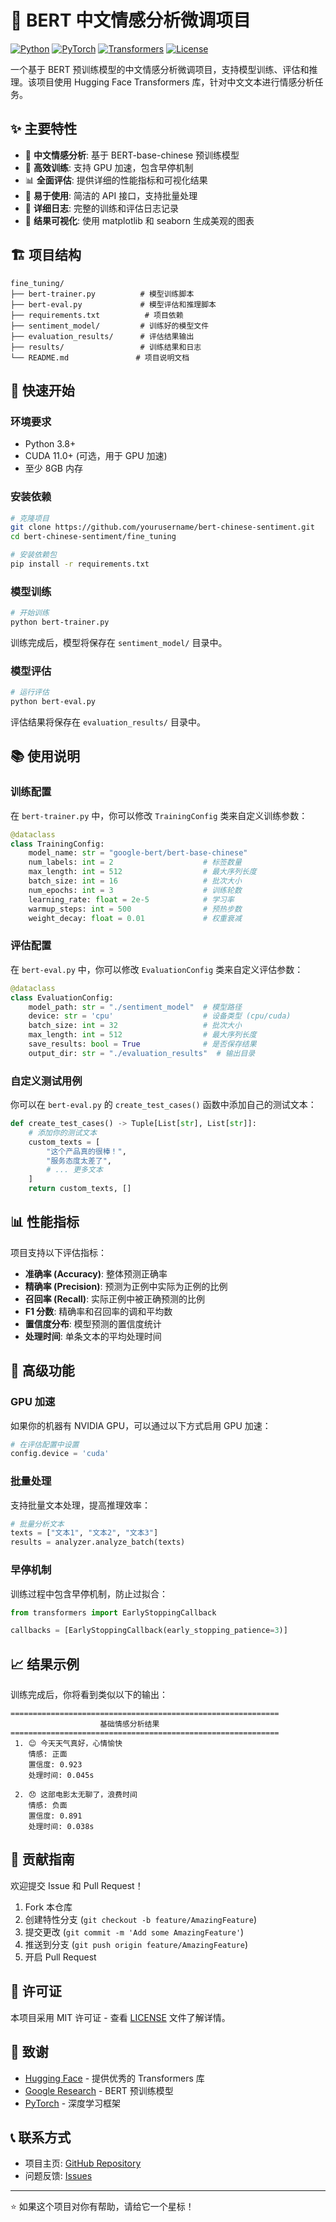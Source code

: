 # 🚀 BERT 中文情感分析微调项目

[![Python](https://img.shields.io/badge/Python-3.8+-blue.svg)](https://www.python.org/downloads/)
[![PyTorch](https://img.shields.io/badge/PyTorch-2.7.1+-red.svg)](https://pytorch.org/)
[![Transformers](https://img.shields.io/badge/Transformers-4.35.2+-green.svg)](https://huggingface.co/transformers/)
[![License](https://img.shields.io/badge/License-MIT-yellow.svg)](LICENSE)

一个基于 BERT 预训练模型的中文情感分析微调项目，支持模型训练、评估和推理。该项目使用 Hugging Face Transformers 库，针对中文文本进行情感分析任务。

## ✨ 主要特性

- 🎯 **中文情感分析**: 基于 BERT-base-chinese 预训练模型
- 🚀 **高效训练**: 支持 GPU 加速，包含早停机制
- 📊 **全面评估**: 提供详细的性能指标和可视化结果
- 🔧 **易于使用**: 简洁的 API 接口，支持批量处理
- 📝 **详细日志**: 完整的训练和评估日志记录
- 🎨 **结果可视化**: 使用 matplotlib 和 seaborn 生成美观的图表

## 🏗️ 项目结构

```
fine_tuning/
├── bert-trainer.py          # 模型训练脚本
├── bert-eval.py             # 模型评估和推理脚本
├── requirements.txt          # 项目依赖
├── sentiment_model/         # 训练好的模型文件
├── evaluation_results/      # 评估结果输出
├── results/                 # 训练结果和日志
└── README.md               # 项目说明文档
```

## 🚀 快速开始

### 环境要求

- Python 3.8+
- CUDA 11.0+ (可选，用于 GPU 加速)
- 至少 8GB 内存

### 安装依赖

```bash
# 克隆项目
git clone https://github.com/yourusername/bert-chinese-sentiment.git
cd bert-chinese-sentiment/fine_tuning

# 安装依赖包
pip install -r requirements.txt
```

### 模型训练

```bash
# 开始训练
python bert-trainer.py
```

训练完成后，模型将保存在 `sentiment_model/` 目录中。

### 模型评估

```bash
# 运行评估
python bert-eval.py
```

评估结果将保存在 `evaluation_results/` 目录中。

## 📚 使用说明

### 训练配置

在 `bert-trainer.py` 中，你可以修改 `TrainingConfig` 类来自定义训练参数：

```python
@dataclass
class TrainingConfig:
    model_name: str = "google-bert/bert-base-chinese"
    num_labels: int = 2                    # 标签数量
    max_length: int = 512                  # 最大序列长度
    batch_size: int = 16                   # 批次大小
    num_epochs: int = 3                    # 训练轮数
    learning_rate: float = 2e-5            # 学习率
    warmup_steps: int = 500                # 预热步数
    weight_decay: float = 0.01             # 权重衰减
```

### 评估配置

在 `bert-eval.py` 中，你可以修改 `EvaluationConfig` 类来自定义评估参数：

```python
@dataclass
class EvaluationConfig:
    model_path: str = "./sentiment_model"  # 模型路径
    device: str = 'cpu'                    # 设备类型 (cpu/cuda)
    batch_size: int = 32                   # 批次大小
    max_length: int = 512                  # 最大序列长度
    save_results: bool = True              # 是否保存结果
    output_dir: str = "./evaluation_results"  # 输出目录
```

### 自定义测试用例

你可以在 `bert-eval.py` 的 `create_test_cases()` 函数中添加自己的测试文本：

```python
def create_test_cases() -> Tuple[List[str], List[str]]:
    # 添加你的测试文本
    custom_texts = [
        "这个产品真的很棒！",
        "服务态度太差了",
        # ... 更多文本
    ]
    return custom_texts, []
```

## 📊 性能指标

项目支持以下评估指标：

- **准确率 (Accuracy)**: 整体预测正确率
- **精确率 (Precision)**: 预测为正例中实际为正例的比例
- **召回率 (Recall)**: 实际正例中被正确预测的比例
- **F1 分数**: 精确率和召回率的调和平均数
- **置信度分布**: 模型预测的置信度统计
- **处理时间**: 单条文本的平均处理时间

## 🔧 高级功能

### GPU 加速

如果你的机器有 NVIDIA GPU，可以通过以下方式启用 GPU 加速：

```python
# 在评估配置中设置
config.device = 'cuda'
```

### 批量处理

支持批量文本处理，提高推理效率：

```python
# 批量分析文本
texts = ["文本1", "文本2", "文本3"]
results = analyzer.analyze_batch(texts)
```

### 早停机制

训练过程中包含早停机制，防止过拟合：

```python
from transformers import EarlyStoppingCallback

callbacks = [EarlyStoppingCallback(early_stopping_patience=3)]
```

## 📈 结果示例

训练完成后，你将看到类似以下的输出：

```
============================================================
                    基础情感分析结果
============================================================
 1. 😊 今天天气真好，心情愉快
    情感: 正面
    置信度: 0.923
    处理时间: 0.045s

 2. 😞 这部电影太无聊了，浪费时间
    情感: 负面
    置信度: 0.891
    处理时间: 0.038s
```

## 🤝 贡献指南

欢迎提交 Issue 和 Pull Request！

1. Fork 本仓库
2. 创建特性分支 (`git checkout -b feature/AmazingFeature`)
3. 提交更改 (`git commit -m 'Add some AmazingFeature'`)
4. 推送到分支 (`git push origin feature/AmazingFeature`)
5. 开启 Pull Request

## 📄 许可证

本项目采用 MIT 许可证 - 查看 [LICENSE](LICENSE) 文件了解详情。

## 🙏 致谢

- [Hugging Face](https://huggingface.co/) - 提供优秀的 Transformers 库
- [Google Research](https://research.google/) - BERT 预训练模型
- [PyTorch](https://pytorch.org/) - 深度学习框架

## 📞 联系方式

- 项目主页: [GitHub Repository](https://github.com/jzx05/bert-chinese-sentiment)
- 问题反馈: [Issues](https://github.com/jzx05/bert-chinese-sentiment/issues)

---

⭐ 如果这个项目对你有帮助，请给它一个星标！
